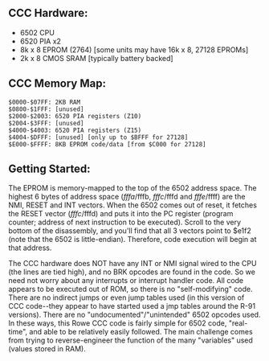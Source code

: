 CCC Hardware:
-------------
- 6502 CPU
- 6520 PIA x2
- 8k x 8 EPROM (2764) [some units may have 16k x 8, 27128 EPROMs]
- 2k x 8 CMOS SRAM [typically battery backed]

CCC Memory Map:
---------------
    $0000-$07FF: 2KB RAM  
    $0800-$1FFF: [unused]
    $2000-$2003: 6520 PIA registers (Z10)
    $2004-$3FFF: [unused]
    $4000-$4003: 6520 PIA registers (Z15)
    $4004-$DFFF: [unused] [only up to $BFFF for 27128]
    $E000-$FFFF: 8KB EPROM code/data [from $C000 for 27128]

Getting Started:
----------------
The EPROM is memory-mapped to the top of the 6502 address space.  The highest 6 bytes of address space ($fffa/$fffb, $fffc/$fffd and $fffe/$ffff) are the NMI, RESET and INT vectors.  When the 6502 comes out of reset, it fetches the RESET vector ($fffc/$fffd) and puts it into the PC register (program counter; address of next instruction to be executed).  Scroll to the very bottom of the disassembly, and you'll find that all 3 vectors point to $e1f2 (note that the 6502 is little-endian).  Therefore, code execution will begin at that address.

The CCC hardware does NOT have any INT or NMI signal wired to the CPU (the lines are tied high), and no BRK opcodes are found in the code.  So we need not worry about any interrupts or interrupt handler code.  All code appears to be executed out of ROM, so there is no "self-modifying" code.  There are no indirect jumps or even jump tables used (in this version of CCC code--they appear to have started used a jmp tables around the R-91 versions).  There are no "undocumented"/"unintended" 6502 opcodes used.  In these ways, this Rowe CCC code is fairly simple for 6502 code, "real-time", and able to be relatively easily followed.  The main challenge comes from trying to reverse-engineer the function of the many "variables" used (values stored in RAM).
